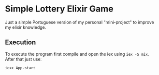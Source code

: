 # Simple Lottery Elixir Game

Just a simple Portuguese version of my personal "mini-project" to improve my elixir knowledge.

## Execution

To execute the program first compile and open the iex using `iex -S mix`. After that just use:
```
iex> App.start
```

